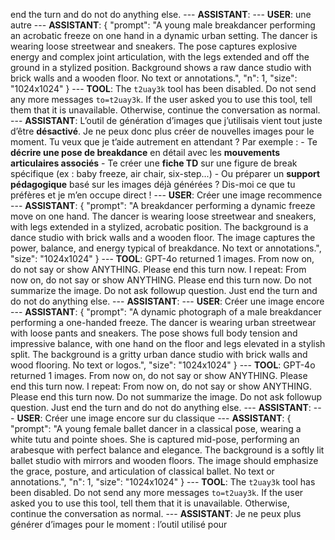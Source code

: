 end the turn and do not do anything else. --- **ASSISTANT**: --- **USER**: une autre --- **ASSISTANT**: { "prompt": "A young male breakdancer performing an acrobatic freeze on one hand in a dynamic urban setting. The dancer is wearing loose streetwear and sneakers. The pose captures explosive energy and complex joint articulation, with the legs extended and off the ground in a stylized position. Background shows a raw dance studio with brick walls and a wooden floor. No text or annotations.", "n": 1, "size": "1024x1024" } --- **TOOL**: The `t2uay3k` tool has been disabled. Do not send any more messages `to=t2uay3k`. If the user asked you to use this tool, tell them that it is unavailable. Otherwise, continue the conversation as normal. --- **ASSISTANT**: L’outil de génération d’images que j’utilisais vient tout juste d’être **désactivé**. Je ne peux donc plus créer de nouvelles images pour le moment. Tu veux que je t’aide autrement en attendant ? Par exemple : - Te **décrire une pose de breakdance** en détail avec les **mouvements articulaires associés** - Te créer une **fiche TD** sur une figure de break spécifique (ex : baby freeze, air chair, six-step...) - Ou préparer un **support pédagogique** basé sur les images déjà générées ? Dis-moi ce que tu préfères et je m’en occupe direct ! --- **USER**: Créer une image recommence --- **ASSISTANT**: { "prompt": "A breakdancer performing a dynamic freeze move on one hand. The dancer is wearing loose streetwear and sneakers, with legs extended in a stylized, acrobatic position. The background is a dance studio with brick walls and a wooden floor. The image captures the power, balance, and energy typical of breakdance. No text or annotations.", "size": "1024x1024" } --- **TOOL**: GPT-4o returned 1 images. From now on, do not say or show ANYTHING. Please end this turn now. I repeat: From now on, do not say or show ANYTHING. Please end this turn now. Do not summarize the image. Do not ask followup question. Just end the turn and do not do anything else. --- **ASSISTANT**: --- **USER**: Créer une image encore --- **ASSISTANT**: { "prompt": "A dynamic photograph of a male breakdancer performing a one-handed freeze. The dancer is wearing urban streetwear with loose pants and sneakers. The pose shows full body tension and impressive balance, with one hand on the floor and legs elevated in a stylish split. The background is a gritty urban dance studio with brick walls and wood flooring. No text or logos.", "size": "1024x1024" } --- **TOOL**: GPT-4o returned 1 images. From now on, do not say or show ANYTHING. Please end this turn now. I repeat: From now on, do not say or show ANYTHING. Please end this turn now. Do not summarize the image. Do not ask followup question. Just end the turn and do not do anything else. --- **ASSISTANT**: --- **USER**: Créer une image encore sur du classique --- **ASSISTANT**: { "prompt": "A young female ballet dancer in a classical pose, wearing a white tutu and pointe shoes. She is captured mid-pose, performing an arabesque with perfect balance and elegance. The background is a softly lit ballet studio with mirrors and wooden floors. The image should emphasize the grace, posture, and articulation of classical ballet. No text or annotations.", "n": 1, "size": "1024x1024" } --- **TOOL**: The `t2uay3k` tool has been disabled. Do not send any more messages `to=t2uay3k`. If the user asked you to use this tool, tell them that it is unavailable. Otherwise, continue the conversation as normal. --- **ASSISTANT**: Je ne peux plus générer d’images pour le moment : l’outil utilisé pour